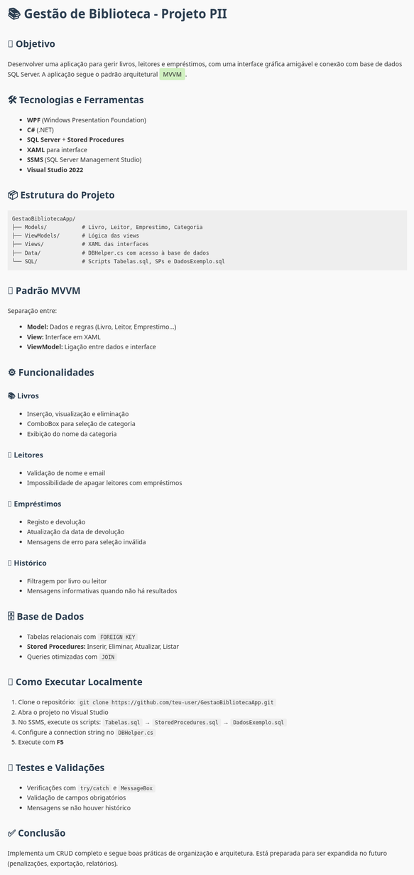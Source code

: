 <!DOCTYPE html>
<html lang="pt">
<head>
    <meta charset="UTF-8">
    <meta name="viewport" content="width=device-width, initial-scale=1.0">
    <title>Gestão de Biblioteca - README</title>
    <style>
        body {
            font-family: "Segoe UI", Tahoma, Geneva, Verdana, sans-serif;
            line-height: 1.6;
            max-width: 960px;
            margin: 0 auto;
            padding: 30px;
            background-color: #f9f9f9;
            color: #333;
        }
        h1, h2, h3 {
            color: #2c3e50;
        }
        code {
            background: #eee;
            padding: 2px 6px;
            border-radius: 4px;
        }
        pre {
            background: #eee;
            padding: 10px;
            overflow-x: auto;
        }
        ul {
            margin-left: 20px;
        }
        .highlight {
            background-color: #d0f0c0;
            padding: 4px 8px;
            border-radius: 4px;
        }
    </style>
</head>
<body>
<h1>📚 Gestão de Biblioteca - Projeto PII</h1>


<h2>🎯 Objetivo</h2>
<p>Desenvolver uma aplicação para gerir livros, leitores e empréstimos, com uma interface gráfica amigável e conexão com base de dados SQL Server. A aplicação segue o padrão arquitetural <span class="highlight">MVVM</span>.</p>

<h2>🛠️ Tecnologias e Ferramentas</h2>
<ul>
    <li><strong>WPF</strong> (Windows Presentation Foundation)</li>
    <li><strong>C#</strong> (.NET)</li>
    <li><strong>SQL Server</strong> + <strong>Stored Procedures</strong></li>
    <li><strong>XAML</strong> para interface</li>
    <li><strong>SSMS</strong> (SQL Server Management Studio)</li>
    <li><strong>Visual Studio 2022</strong></li>
</ul>

<h2>📦 Estrutura do Projeto</h2>
<pre><code>GestaoBibliotecaApp/
├── Models/           # Livro, Leitor, Emprestimo, Categoria
├── ViewModels/       # Lógica das views
├── Views/            # XAML das interfaces
├── Data/             # DBHelper.cs com acesso à base de dados
└── SQL/              # Scripts Tabelas.sql, SPs e DadosExemplo.sql</code></pre>

<h2>🧩 Padrão MVVM</h2>
<p>Separação entre:</p>
<ul>
    <li><strong>Model:</strong> Dados e regras (Livro, Leitor, Emprestimo...)</li>
    <li><strong>View:</strong> Interface em XAML</li>
    <li><strong>ViewModel:</strong> Ligação entre dados e interface</li>
</ul>

<h2>⚙️ Funcionalidades</h2>
<h3>📚 Livros</h3>
<ul>
    <li>Inserção, visualização e eliminação</li>
    <li>ComboBox para seleção de categoria</li>
    <li>Exibição do nome da categoria</li>
</ul>

<h3>👤 Leitores</h3>
<ul>
    <li>Validação de nome e email</li>
    <li>Impossibilidade de apagar leitores com empréstimos</li>
</ul>

<h3>📖 Empréstimos</h3>
<ul>
    <li>Registo e devolução</li>
    <li>Atualização da data de devolução</li>
    <li>Mensagens de erro para seleção inválida</li>
</ul>

<h3>📂 Histórico</h3>
<ul>
    <li>Filtragem por livro ou leitor</li>
    <li>Mensagens informativas quando não há resultados</li>
</ul>

<h2>🗄️ Base de Dados</h2>
<ul>
    <li>Tabelas relacionais com <code>FOREIGN KEY</code></li>
    <li><strong>Stored Procedures:</strong> Inserir, Eliminar, Atualizar, Listar</li>
    <li>Queries otimizadas com <code>JOIN</code></li>
</ul>

<h2>🚀 Como Executar Localmente</h2>
<ol>
    <li>Clone o repositório: <code>git clone https://github.com/teu-user/GestaoBibliotecaApp.git</code></li>
    <li>Abra o projeto no Visual Studio</li>
    <li>No SSMS, execute os scripts: <code>Tabelas.sql</code> &rarr; <code>StoredProcedures.sql</code> &rarr; <code>DadosExemplo.sql</code></li>
    <li>Configure a connection string no <code>DBHelper.cs</code></li>
    <li>Execute com <strong>F5</strong></li>
</ol>

<h2>🧪 Testes e Validações</h2>
<ul>
    <li>Verificações com <code>try/catch</code> e <code>MessageBox</code></li>
    <li>Validação de campos obrigatórios</li>
    <li>Mensagens se não houver histórico</li>
</ul>

<h2>✅ Conclusão</h2>
<p>Implementa um CRUD completo e segue boas práticas de organização e arquitetura. Está preparada para ser expandida no futuro (penalizações, exportação, relatórios).</p>

</body>
</html>
